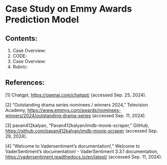 # Case Study on Emmy Awards Prediction Model
## Contents:
1. Case Overview:
2. CODE:
3. Case Overview:
4. Rubric: 

## References:
[1] Chatgpt, https://openai.com/chatgpt/ (accessed Sep. 25, 2024).

[2] “Outstanding drama series nominees / winners 2024,” Television Academy, https://www.emmys.com/awards/nominees-winners/2024/outstanding-drama-series (accessed Sep. 11, 2024).

[3] pavan412kalyan, “Pavan412kalyan/imdb-movie-scraper,” GitHub, https://github.com/pavan412kalyan/imdb-movie-scraper (accessed Sep. 29, 2024).

[4] “Welcome to Vadersentiment’s documentation!,” Welcome to VaderSentiment’s
documentation! - VaderSentiment 3.3.1 documentation,
https://vadersentiment.readthedocs.io/en/latest/ (accessed Sep. 11, 2024).
